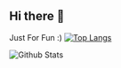 ## Hi there 👋

Just For Fun :)
[![Top Langs](https://github-readme-stats.vercel.app/api/top-langs/?username=JHGondori)](https://github.com/anuraghazra/github-readme-stats)

![Github Stats](https://github-readme-stats.vercel.app/api?username=JHGondori&show_icons=true)

<!--
**JHGondori/JHGondori** is a ✨ _special_ ✨ repository because its `README.md` (this file) appears on your GitHub profile.

Here are some ideas to get you started:

- 🔭 I’m currently working on ...
- 🌱 I’m currently learning ...
- 👯 I’m looking to collaborate on ...
- 🤔 I’m looking for help with ...
- 💬 Ask me about ...
- 📫 How to reach me: ...
- 😄 Pronouns: ...
- ⚡ Fun fact: ...
-->
